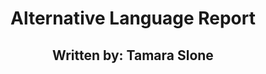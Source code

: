 # <div align = "center"> Alternative Language Report </div>
## <div align = "center"> Written by: Tamara Slone </div>
